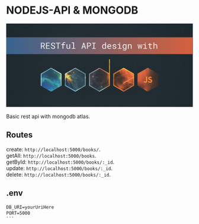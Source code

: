 # NODEJS-API & MONGODB

<img src="./public/image.png"/>

Basic rest api with mongodb atlas.

## Routes
create: `http://localhost:5000/books/`. <br/>
getAll: `http://localhost:5000/books`. <br/>
getById: `http://localhost:5000/books/:_id`. <br/>
update: `http://localhost:5000/books/:_id`. <br/>
delete: `http://localhost:5000/books/:_id`. <br/>

## .env
````
DB_URI=yourUriHere
PORT=5000
```
